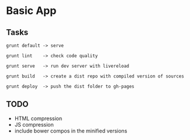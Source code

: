 # Basic App

## Tasks

```
grunt default -> serve
```

```
grunt lint    -> check code quality
```

```
grunt serve   -> run dev server with livereload
```

```
grunt build   -> create a dist repo with compiled version of sources
```

```
grunt deploy  -> push the dist folder to gh-pages
```


## TODO
- HTML compression
- JS compression
- include bower compos in the minified versions
